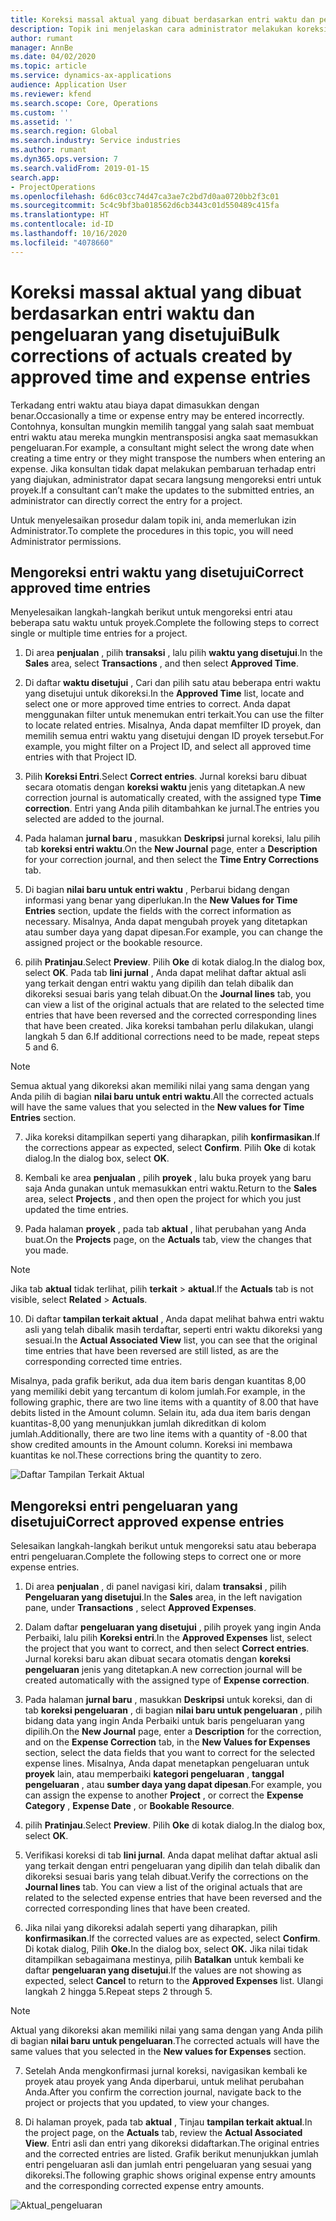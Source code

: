 ```yaml
---
title: Koreksi massal aktual yang dibuat berdasarkan entri waktu dan pengeluaran yang disetujui
description: Topik ini menjelaskan cara administrator melakukan koreksi tunggal atau massal terhadap entri waktu atau pengeluaran yang disetujui sebelumnya jika penagihan tidak selesai.
author: rumant
manager: AnnBe
ms.date: 04/02/2020
ms.topic: article
ms.service: dynamics-ax-applications
audience: Application User
ms.reviewer: kfend
ms.search.scope: Core, Operations
ms.custom: ''
ms.assetid: ''
ms.search.region: Global
ms.search.industry: Service industries
ms.author: rumant
ms.dyn365.ops.version: 7
ms.search.validFrom: 2019-01-15
search.app:
- ProjectOperations
ms.openlocfilehash: 6d6c03cc74d47ca3ae7c2bd7d0aa0720bb2f3c01
ms.sourcegitcommit: 5c4c9bf3ba018562d6cb3443c01d550489c415fa
ms.translationtype: HT
ms.contentlocale: id-ID
ms.lasthandoff: 10/16/2020
ms.locfileid: "4078660"
---
```

# <a name="bulk-corrections-of-actuals-created-by-approved-time-and-expense-entries"></a><span data-ttu-id="0b53d-103">Koreksi massal aktual yang dibuat berdasarkan entri waktu dan pengeluaran yang disetujui</span><span class="sxs-lookup"><span data-stu-id="0b53d-103">Bulk corrections of actuals created by approved time and expense entries</span></span>

<span data-ttu-id="0b53d-104">Terkadang entri waktu atau biaya dapat dimasukkan dengan benar.</span><span class="sxs-lookup"><span data-stu-id="0b53d-104">Occasionally a time or expense entry may be entered incorrectly.</span></span> <span data-ttu-id="0b53d-105">Contohnya, konsultan mungkin memilih tanggal yang salah saat membuat entri waktu atau mereka mungkin mentransposisi angka saat memasukkan pengeluaran.</span><span class="sxs-lookup"><span data-stu-id="0b53d-105">For example, a consultant might select the wrong date when creating a time entry or they might transpose the numbers when entering an expense.</span></span> <span data-ttu-id="0b53d-106">Jika konsultan tidak dapat melakukan pembaruan terhadap entri yang diajukan, administrator dapat secara langsung mengoreksi entri untuk proyek.</span><span class="sxs-lookup"><span data-stu-id="0b53d-106">If a consultant can’t make the updates to the submitted entries, an administrator can directly correct the entry for a project.</span></span>

<span data-ttu-id="0b53d-107">Untuk menyelesaikan prosedur dalam topik ini, anda memerlukan izin Administrator.</span><span class="sxs-lookup"><span data-stu-id="0b53d-107">To complete the procedures in this topic, you will need Administrator permissions.</span></span>

## <a name="correct-approved-time-entries"></a><span data-ttu-id="0b53d-108">Mengoreksi entri waktu yang disetujui</span><span class="sxs-lookup"><span data-stu-id="0b53d-108">Correct approved time entries</span></span>     

<span data-ttu-id="0b53d-109">Menyelesaikan langkah-langkah berikut untuk mengoreksi entri atau beberapa satu waktu untuk proyek.</span><span class="sxs-lookup"><span data-stu-id="0b53d-109">Complete the following steps to correct single or multiple time entries for a project.</span></span>

1. <span data-ttu-id="0b53d-110">Di area **penjualan** , pilih **transaksi** , lalu pilih **waktu yang disetujui**.</span><span class="sxs-lookup"><span data-stu-id="0b53d-110">In the **Sales** area, select **Transactions** , and then select **Approved Time**.</span></span> 

2. <span data-ttu-id="0b53d-111">Di daftar **waktu disetujui** , Cari dan pilih satu atau beberapa entri waktu yang disetujui untuk dikoreksi.</span><span class="sxs-lookup"><span data-stu-id="0b53d-111">In the **Approved Time** list, locate and select one or more approved time entries to correct.</span></span> <span data-ttu-id="0b53d-112">Anda dapat menggunakan filter untuk menemukan entri terkait.</span><span class="sxs-lookup"><span data-stu-id="0b53d-112">You can use the filter to locate related entries.</span></span> <span data-ttu-id="0b53d-113">Misalnya, Anda dapat memfilter ID proyek, dan memilih semua entri waktu yang disetujui dengan ID proyek tersebut.</span><span class="sxs-lookup"><span data-stu-id="0b53d-113">For example, you might filter on a Project ID, and select all approved time entries with that Project ID.</span></span>

3. <span data-ttu-id="0b53d-114">Pilih **Koreksi Entri**.</span><span class="sxs-lookup"><span data-stu-id="0b53d-114">Select **Correct entries**.</span></span> <span data-ttu-id="0b53d-115">Jurnal koreksi baru dibuat secara otomatis dengan **koreksi waktu** jenis yang ditetapkan.</span><span class="sxs-lookup"><span data-stu-id="0b53d-115">A new correction journal is automatically created, with the assigned type **Time correction**.</span></span> <span data-ttu-id="0b53d-116">Entri yang Anda pilih ditambahkan ke jurnal.</span><span class="sxs-lookup"><span data-stu-id="0b53d-116">The entries you selected are added to the journal.</span></span> 

4. <span data-ttu-id="0b53d-117">Pada halaman **jurnal baru** , masukkan **Deskripsi** jurnal koreksi, lalu pilih tab **koreksi entri waktu**.</span><span class="sxs-lookup"><span data-stu-id="0b53d-117">On the **New Journal** page, enter a **Description** for your correction journal, and then select the **Time Entry Corrections** tab.</span></span>  
5. <span data-ttu-id="0b53d-118">Di bagian **nilai baru untuk entri waktu** , Perbarui bidang dengan informasi yang benar yang diperlukan.</span><span class="sxs-lookup"><span data-stu-id="0b53d-118">In the **New Values for Time Entries** section, update the fields with the correct information as necessary.</span></span> <span data-ttu-id="0b53d-119">Misalnya, Anda dapat mengubah proyek yang ditetapkan atau sumber daya yang dapat dipesan.</span><span class="sxs-lookup"><span data-stu-id="0b53d-119">For example, you can change the assigned project or the bookable resource.</span></span>

6. <span data-ttu-id="0b53d-120">pilih **Pratinjau**.</span><span class="sxs-lookup"><span data-stu-id="0b53d-120">Select **Preview**.</span></span> <span data-ttu-id="0b53d-121">Pilih **Oke** di kotak dialog.</span><span class="sxs-lookup"><span data-stu-id="0b53d-121">In the dialog box, select **OK**.</span></span> <span data-ttu-id="0b53d-122">Pada tab **lini jurnal** , Anda dapat melihat daftar aktual asli yang terkait dengan entri waktu yang dipilih dan telah dibalik dan dikoreksi sesuai baris yang telah dibuat.</span><span class="sxs-lookup"><span data-stu-id="0b53d-122">On the **Journal lines** tab, you can view a list of the original actuals that are related to the selected time entries that have been reversed and the corrected corresponding lines that have been created.</span></span> <span data-ttu-id="0b53d-123">Jika koreksi tambahan perlu dilakukan, ulangi langkah 5 dan 6.</span><span class="sxs-lookup"><span data-stu-id="0b53d-123">If additional corrections need to be made, repeat steps 5 and 6.</span></span> 

> [!NOTE]
> <span data-ttu-id="0b53d-124">Semua aktual yang dikoreksi akan memiliki nilai yang sama dengan yang Anda pilih di bagian **nilai baru untuk entri waktu**.</span><span class="sxs-lookup"><span data-stu-id="0b53d-124">All the corrected actuals will have the same values that you selected in the **New values for Time Entries** section.</span></span>

7. <span data-ttu-id="0b53d-125">Jika koreksi ditampilkan seperti yang diharapkan, pilih **konfirmasikan**.</span><span class="sxs-lookup"><span data-stu-id="0b53d-125">If the corrections appear as expected, select **Confirm**.</span></span> <span data-ttu-id="0b53d-126">Pilih **Oke** di kotak dialog.</span><span class="sxs-lookup"><span data-stu-id="0b53d-126">In the dialog box, select **OK**.</span></span>

8. <span data-ttu-id="0b53d-127">Kembali ke area **penjualan** , pilih **proyek** , lalu buka proyek yang baru saja Anda gunakan untuk memasukkan entri waktu.</span><span class="sxs-lookup"><span data-stu-id="0b53d-127">Return to the **Sales** area, select **Projects** , and then open the project for which you just updated the time entries.</span></span> 

9. <span data-ttu-id="0b53d-128">Pada halaman **proyek** , pada tab **aktual** , lihat perubahan yang Anda buat.</span><span class="sxs-lookup"><span data-stu-id="0b53d-128">On the **Projects** page, on the **Actuals** tab, view the changes that you made.</span></span> 

> [!NOTE]
> <span data-ttu-id="0b53d-129">Jika tab **aktual** tidak terlihat, pilih **terkait** > **aktual**.</span><span class="sxs-lookup"><span data-stu-id="0b53d-129">If the **Actuals** tab is not visible, select **Related** > **Actuals**.</span></span>  

10. <span data-ttu-id="0b53d-130">Di daftar **tampilan terkait aktual** , Anda dapat melihat bahwa entri waktu asli yang telah dibalik masih terdaftar, seperti entri waktu dikoreksi yang sesuai.</span><span class="sxs-lookup"><span data-stu-id="0b53d-130">In the **Actual Associated View** list, you can see that the original time entries that have been reversed are still listed, as are the corresponding corrected time entries.</span></span> 

<span data-ttu-id="0b53d-131">Misalnya, pada grafik berikut, ada dua item baris dengan kuantitas 8,00 yang memiliki debit yang tercantum di kolom jumlah.</span><span class="sxs-lookup"><span data-stu-id="0b53d-131">For example, in the following graphic, there are two line items with a quantity of 8.00 that have debits listed in the Amount column.</span></span> <span data-ttu-id="0b53d-132">Selain itu, ada dua item baris dengan kuantitas-8,00 yang menunjukkan jumlah dikreditkan di kolom jumlah.</span><span class="sxs-lookup"><span data-stu-id="0b53d-132">Additionally, there are two line items with a quantity of -8.00 that show credited amounts in the Amount column.</span></span> <span data-ttu-id="0b53d-133">Koreksi ini membawa kuantitas ke nol.</span><span class="sxs-lookup"><span data-stu-id="0b53d-133">These corrections bring the quantity to zero.</span></span>

![Daftar Tampilan Terkait Aktual](https://github.com/MicrosoftDocs/dynamics-365-customer-engagement-pr/blob/bulk-corrections-actuals-created-by-approved-time-expense-entries.md/time-actuals.png)
 
## <a name="correct-approved-expense-entries"></a><span data-ttu-id="0b53d-135">Mengoreksi entri pengeluaran yang disetujui</span><span class="sxs-lookup"><span data-stu-id="0b53d-135">Correct approved expense entries</span></span>

<span data-ttu-id="0b53d-136">Selesaikan langkah-langkah berikut untuk mengoreksi satu atau beberapa entri pengeluaran.</span><span class="sxs-lookup"><span data-stu-id="0b53d-136">Complete the following steps to correct one or more expense entries.</span></span> 

1. <span data-ttu-id="0b53d-137">Di area **penjualan** , di panel navigasi kiri, dalam **transaksi** , pilih **Pengeluaran yang disetujui**.</span><span class="sxs-lookup"><span data-stu-id="0b53d-137">In the **Sales** area, in the left navigation pane, under **Transactions** , select **Approved Expenses**.</span></span>

2. <span data-ttu-id="0b53d-138">Dalam daftar **pengeluaran yang disetujui** , pilih proyek yang ingin Anda Perbaiki, lalu pilih **Koreksi entri**.</span><span class="sxs-lookup"><span data-stu-id="0b53d-138">In the **Approved Expenses** list, select the project that you want to correct, and then select **Correct entries**.</span></span> <span data-ttu-id="0b53d-139">Jurnal koreksi baru akan dibuat secara otomatis dengan **koreksi pengeluaran** jenis yang ditetapkan.</span><span class="sxs-lookup"><span data-stu-id="0b53d-139">A new correction journal will be created automatically with the assigned type of **Expense correction**.</span></span> 

3. <span data-ttu-id="0b53d-140">Pada halaman **jurnal baru** , masukkan **Deskripsi** untuk koreksi, dan di tab **koreksi pengeluaran** , di bagian **nilai baru untuk pengeluaran** , pilih bidang data yang ingin Anda Perbaiki untuk baris pengeluaran yang dipilih.</span><span class="sxs-lookup"><span data-stu-id="0b53d-140">On the **New Journal** page, enter a **Description** for the correction, and on the **Expense Correction** tab, in the **New Values for Expenses** section, select the data fields that you want to correct for the selected expense lines.</span></span> <span data-ttu-id="0b53d-141">Misalnya, Anda dapat menetapkan pengeluaran untuk **proyek** lain, atau memperbaiki **kategori pengeluaran** , **tanggal pengeluaran** , atau **sumber daya yang dapat dipesan**.</span><span class="sxs-lookup"><span data-stu-id="0b53d-141">For example, you can assign the expense to another **Project** , or correct the **Expense Category** , **Expense Date** , or **Bookable Resource**.</span></span>

4. <span data-ttu-id="0b53d-142">pilih **Pratinjau**.</span><span class="sxs-lookup"><span data-stu-id="0b53d-142">Select **Preview**.</span></span> <span data-ttu-id="0b53d-143">Pilih **Oke** di kotak dialog.</span><span class="sxs-lookup"><span data-stu-id="0b53d-143">In the dialog box, select **OK**.</span></span> 

5. <span data-ttu-id="0b53d-144">Verifikasi koreksi di tab **lini jurnal**. Anda dapat melihat daftar aktual asli yang terkait dengan entri pengeluaran yang dipilih dan telah dibalik dan dikoreksi sesuai baris yang telah dibuat.</span><span class="sxs-lookup"><span data-stu-id="0b53d-144">Verify the corrections on the **Journal lines** tab. You can view a list of the original actuals that are related to the selected expense entries that have been reversed and the corrected corresponding lines that have been created.</span></span>

6. <span data-ttu-id="0b53d-145">Jika nilai yang dikoreksi adalah seperti yang diharapkan, pilih **konfirmasikan**.</span><span class="sxs-lookup"><span data-stu-id="0b53d-145">If the corrected values are as expected, select **Confirm**.</span></span> <span data-ttu-id="0b53d-146">Di kotak dialog, Pilih **Oke.**</span><span class="sxs-lookup"><span data-stu-id="0b53d-146">In the dialog box, select **OK.**</span></span> <span data-ttu-id="0b53d-147">Jika nilai tidak ditampilkan sebagaimana mestinya, pilih **Batalkan** untuk kembali ke daftar **pengeluaran yang disetujui**.</span><span class="sxs-lookup"><span data-stu-id="0b53d-147">If the values are not showing as expected, select **Cancel** to return to the **Approved Expenses** list.</span></span> <span data-ttu-id="0b53d-148">Ulangi langkah 2 hingga 5.</span><span class="sxs-lookup"><span data-stu-id="0b53d-148">Repeat steps 2 through 5.</span></span> 

> [!NOTE]
> <span data-ttu-id="0b53d-149">Aktual yang dikoreksi akan memiliki nilai yang sama dengan yang Anda pilih di bagian **nilai baru untuk pengeluaran**.</span><span class="sxs-lookup"><span data-stu-id="0b53d-149">The corrected actuals will have the same values that you selected in the **New values for Expenses** section.</span></span>

7. <span data-ttu-id="0b53d-150">Setelah Anda mengkonfirmasi jurnal koreksi, navigasikan kembali ke proyek atau proyek yang Anda diperbarui, untuk melihat perubahan Anda.</span><span class="sxs-lookup"><span data-stu-id="0b53d-150">After you confirm the correction journal, navigate back to the project or projects that you updated, to view your changes.</span></span>  

8. <span data-ttu-id="0b53d-151">Di halaman proyek, pada tab **aktual** , Tinjau **tampilan terkait aktual**.</span><span class="sxs-lookup"><span data-stu-id="0b53d-151">In the project page, on the **Actuals** tab, review the **Actual Associated View**.</span></span> <span data-ttu-id="0b53d-152">Entri asli dan entri yang dikoreksi didaftarkan.</span><span class="sxs-lookup"><span data-stu-id="0b53d-152">The original entries and the corrected entries are listed.</span></span> <span data-ttu-id="0b53d-153">Grafik berikut menunjukkan jumlah entri pengeluaran asli dan jumlah entri pengeluaran yang sesuai yang dikoreksi.</span><span class="sxs-lookup"><span data-stu-id="0b53d-153">The following graphic shows original expense entry amounts and the corresponding corrected expense entry amounts.</span></span> 

![Aktual_pengeluaran](https://user-images.githubusercontent.com/60806505/77122219-4cd52900-69fa-11ea-8349-ccd2ffebf640.png)
